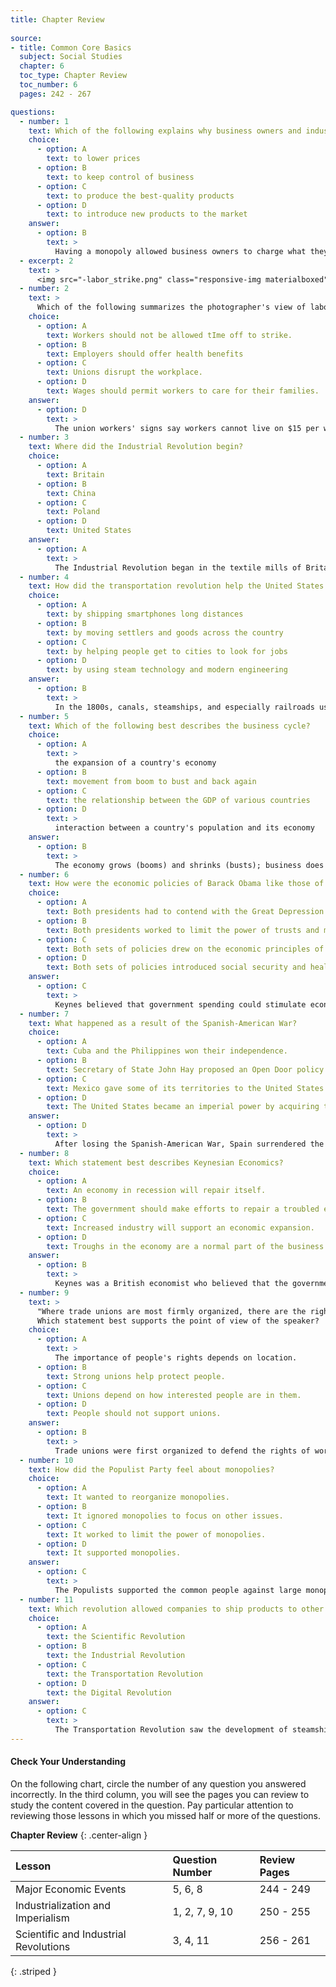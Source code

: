 ```yaml
---
title: Chapter Review
  
source:
- title: Common Core Basics
  subject: Social Studies
  chapter: 6
  toc_type: Chapter Review
  toc_number: 6
  pages: 242 - 267

questions:      
  - number: 1
    text: Which of the following explains why business owners and industrialists created monopolies?
    choice:
      - option: A
        text: to lower prices
      - option: B
        text: to keep control of business
      - option: C
        text: to produce the best-quality products
      - option: D
        text: to introduce new products to the market
    answer:
      - option: B
        text: >
          Having a monopoly allowed business owners to charge what they wanted, limit consumer choice, and keep production costs as low as possible.
  - excerpt: 2
    text: >
      <img src="-labor_strike.png" class="responsive-img materialboxed" />
  - number: 2
    text: >
      Which of the following summarizes the photographer's view of labor conditions?
    choice:
      - option: A
        text: Workers should not be allowed tIme off to strike.
      - option: B
        text: Employers should offer health benefits
      - option: C
        text: Unions disrupt the workplace.
      - option: D
        text: Wages should permit workers to care for their families.
    answer:
      - option: D
        text: >
          The union workers' signs say workers cannot live on $15 per week. Nothing in the photo mentions health benefits. The photographer seems to be supportive of the demands.
  - number: 3
    text: Where did the Industrial Revolution begin?
    choice:
      - option: A
        text: Britain
      - option: B
        text: China
      - option: C
        text: Poland
      - option: D
        text: United States
    answer:
      - option: A
        text: >
          The Industrial Revolution began in the textile mills of Britain with the invention of spinning and weaving machines. These machines were powered firs t by water and later by steam.
  - number: 4
    text: How did the transportation revolution help the United States expand?
    choice:
      - option: A
        text: by shipping smartphones long distances
      - option: B
        text: by moving settlers and goods across the country
      - option: C
        text: by helping people get to cities to look for jobs
      - option: D
        text: by using steam technology and modern engineering
    answer:
      - option: B
        text: >
          In the 1800s, canals, steamships, and especially railroads used state-of-the-art technology and engineering to form a transcontinental transportation system. This system made it possible to move settlers and goods across the country more quickly and safely than ever before.
  - number: 5
    text: Which of the following best describes the business cycle?
    choice:
      - option: A
        text: >
          the expansion of a country's economy
      - option: B
        text: movement from boom to bust and back again
      - option: C
        text: the relationship between the GDP of various countries
      - option: D
        text: >
          interaction between a country's population and its economy
    answer:
      - option: B
        text: >
          The economy grows (booms) and shrinks (busts); business does well, and then it slows down. This repetition is known as the business cycle.
  - number: 6
    text: How were the economic policies of Barack Obama like those of Franklin Roosevelt?
    choice:
      - option: A
        text: Both presidents had to contend with the Great Depression.
      - option: B
        text: Both presidents worked to limit the power of trusts and monopolies.
      - option: C
        text: Both sets of policies drew on the economic principles of John Maynard Keynes.
      - option: D
        text: Both sets of policies introduced social security and health care for elderly Americans.
    answer:
      - option: C
        text: >
          Keynes believed that government spending could stimulate economic activity and that this increased activity could help end a depression or recession. Both Roosevelt (during the Great Depression) and Obama (during the Great Recession) used government policies such as unemployment benefits and job-creation programs to stimulate the economy.
  - number: 7
    text: What happened as a result of the Spanish-American War?
    choice:
      - option: A
        text: Cuba and the Philippines won their independence.
      - option: B
        text: Secretary of State John Hay proposed an Open Door policy.
      - option: C
        text: Mexico gave some of its territories to the United States.
      - option: D
        text: The United States became an imperial power by acquiring territories abroad.
    answer:
      - option: D
        text: >
          After losing the Spanish-American War, Spain surrendered the Philippines and Cuba to the United States. Cuba later became independent, but the United States had a great deal of influence there. In the meantime, Hay's Open Door policy helped prevent any one foreign power from having too many advantages from occupying territory in China. The Spanish-American War did not involve Mexico.
  - number: 8
    text: Which statement best describes Keynesian Economics?
    choice:
      - option: A
        text: An economy in recession will repair itself.
      - option: B
        text: The government should make efforts to repair a troubled economy.
      - option: C
        text: Increased industry will support an economic expansion.
      - option: D
        text: Troughs in the economy are a normal part of the business cycle.
    answer:
      - option: B
        text: >
          Keynes was a British economist who believed that the government should help a struggling economy by adding money to the economy. This could be done, for example, by supporting public works projects or lowering taxes.
  - number: 9
    text: >
      "Where trade unions are most firmly organized, there are the rights of the people most respected."
      Which statement best supports the point of view of the speaker?
    choice:
      - option: A
        text: >
          The importance of people's rights depends on location.
      - option: B
        text: Strong unions help protect people.
      - option: C
        text: Unions depend on how interested people are in them.
      - option: D
        text: People should not support unions.
    answer:
      - option: B
        text: >
          Trade unions were first organized to defend the rights of workers against business owners who wanted to keep the majority of profits for themselves. Unions often fight for better wages, benefits, and training.
  - number: 10
    text: How did the Populist Party feel about monopolies?
    choice:
      - option: A
        text: It wanted to reorganize monopolies.
      - option: B
        text: It ignored monopolies to focus on other issues.
      - option: C
        text: It worked to limit the power of monopolies.
      - option: D
        text: It supported monopolies.
    answer:
      - option: C
        text: >
          The Populists supported the common people against large monopolies
  - number: 11
    text: Which revolution allowed companies to ship products to other parts of the world?
    choice:
      - option: A
        text: the Scientific Revolution
      - option: B
        text: the Industrial Revolution
      - option: C
        text: the Transportation Revolution
      - option: D
        text: the Digital Revolution
    answer:
      - option: C
        text: >
          The Transportation Revolution saw the development of steamships and the railroad. Roads and canals were built. These changes improved the possibilities of worldwide shipping.
---
```

#### Check Your Understanding

On the following chart, circle the number of any question you answered incorrectly. In the third column, you will see the pages you can review to study the content covered in the question. Pay particular attention to reviewing those lessons in which you missed half or more of the questions.

**Chapter Review**
{: .center-align  }

| Lesson | Question Number | Review Pages |
|:-|:-|:-|
| Major Economic Events | 5, 6, 8 | 244 - 249 |
| Industrialization and Imperialism | 1, 2, 7, 9, 10 | 250 - 255 |
| Scientific and Industrial Revolutions | 3, 4, 11 | 256 - 261 |
{: .striped }